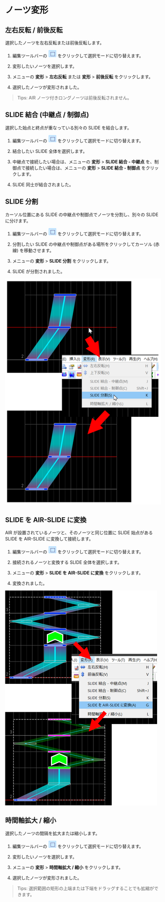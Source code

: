 # ノーツ変形

## 左右反転 / 前後反転

選択したノーツを左右反転または前後反転します。

1. 編集ツールバーの ![選択](../../img/edit-toolbar-select.png) をクリックして選択モードに切り替えます。

2. 変形したいノーツを選択します。

3. メニューの **変形** > **左右反転** または **変形** > **前後反転** をクリックします。

4. 選択したノーツが変形されました。



> Tips: AIR ノーツ付きロングノーツは前後反転されません。



## SLIDE 結合 (中継点 / 制御点)

選択した始点と終点が重なっている別々の SLIDE を結合します。

1. 編集ツールバーの ![選択](../../img/edit-toolbar-select.png) をクリックして選択モードに切り替えます。

2. 結合したい SLIDE 全体を選択します。

3. 中継点で接続したい場合は、メニューの **変形** > **SLIDE 結合 - 中継点** を、制御点で接続したい場合は、メニューの **変形** > **SLIDE 結合 - 制御点** をクリックします。

4. SLIDE 同士が結合されました。



## SLIDE 分割

カーソル位置にある SLIDE の中継点や制御点でノーツを分割し、別々の SLIDE に分けます。

1. 編集ツールバーの ![選択](../../img/edit-toolbar-select.png) をクリックして選択モードに切り替えます。

2. 分割したい SLIDE の中継点や制御点がある場所をクリックしてカーソル (赤線) を移動させます。

3. メニューの **変形** > **SLIDE 分割** をクリックします。

4. SLIDE が分割されました。



![](../../img/transform-split-slide.png)



## SLIDE を AIR-SLIDE に変換

AIR が設置されているノーツと、そのノーツと同じ位置に SLIDE 始点がある SLIDE を AIR-SLIDE に変換して接続します。

1. 編集ツールバーの ![選択](../../img/edit-toolbar-select.png) をクリックして選択モードに切り替えます。

2. 接続されるノーツと変換する SLIDE 全体を選択します。

3. メニューの **変形** > **SLIDE を AIR-SLIDE に変換** をクリックします。

4. 変換されました。



![](../../img/conv-slide-airslide.png)





## 時間軸拡大 / 縮小

選択したノーツの間隔を拡大または縮小します。

1. 編集ツールバーの ![選択](../../img/edit-toolbar-select.png) をクリックして選択モードに切り替えます。

2. 変形したいノーツを選択します。

3. メニューの **変形** > **時間軸拡大 / 縮小** をクリックします。

4. 選択したノーツが変形されました。



> Tips: 選択範囲の矩形の上端または下端をドラッグすることでも拡縮ができます。

